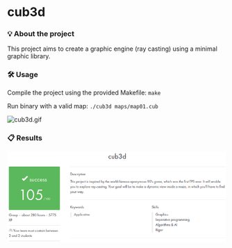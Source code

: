 # cub3d

### 💡 About the project

This project aims to create a graphic engine (ray casting) using a minimal graphic library.  

### 🛠️ Usage

Compile the project using the provided Makefile: ```make```

Run binary with a valid map: ```./cub3d maps/map01.cub```

![cub3d.gif](cub3d.gif)

### 📋 Results

![cub3d.png](cub3d.png)
